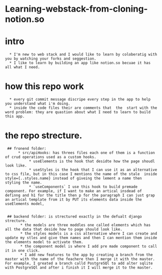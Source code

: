 # Learning-webstack-from-cloning-notion.so
# intro
      * I'm new to web stack and I would like to learn by coloberatig with you by watching your forks and seggestion.
      * I like to learn by building an app like notion.so becuae it has all what I need.
# how this repo work
      * every git commit message discripe every step in the app to help you understand what i'm doing.
      * inside the code files their are comments that  the  start with the word problem: they are quastion about what I need to learn to build this app.


# the repo strecture.

     ## fronend folder:
          * src/apiHooks: has threes files each one of them is a function of crud operations used as a custom hooks.
               * useElements is the hook that desidte how the page shoudl look like.
               * useStyles is the hook that I can use it as an alternative to css file, but in this case I mentions the name of the stale  inside style={..styles.name} instead of giveing the lement a name then styling the name.
               * `useComponents` I use this hook to build premade component. For example, if I want to make an artical insdead of definng and h1 for the title then p for the paragraph I can just grap an artical template from it by PUT its elements data inside the useElements model,


     ## backend folder: is strectured exactly in the defualt django strecture.
           * the models are three moddles one called elements which has all the data that deside how to page should look like.
           * the styles models is a css alternative where I can create and update my stles and give them names and then I can mention them inside the elements model to activate them.
           * the component model is where I add pre made component to call it in one click.
           * I add new features to the app by creating a branch from the master with the name of the feachere then I merge it with the master. For example, I greated a branch calld PostgreSQl to add alter sqlite with PostgreSQl and after i finish it I will merge it to the master.